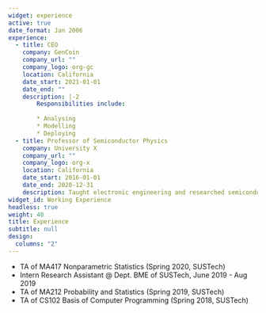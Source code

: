 ```yaml
---
widget: experience
active: true
date_format: Jan 2006
experience:
  - title: CEO
    company: GenCoin
    company_url: ""
    company_logo: org-gc
    location: California
    date_start: 2021-01-01
    date_end: ""
    description: |-2
        Responsibilities include:
        
        * Analysing
        * Modelling
        * Deploying
  - title: Professor of Semiconductor Physics
    company: University X
    company_url: ""
    company_logo: org-x
    location: California
    date_start: 2016-01-01
    date_end: 2020-12-31
    description: Taught electronic engineering and researched semiconductor physics.
widget_id: Working Experience
headless: true
weight: 40
title: Experience
subtitle: null
design:
  columns: "2"
---
```

<!--StartFragment-->

* TA of MA417 Nonparametric Statistics (Spring 2020, SUSTech)
* Intern Research Assistant @ Dept. BME of SUSTech, June 2019 - Aug 2019
* TA of MA212 Probability and Statistics (Spring 2019, SUSTech)
* TA of CS102 Basis of Computer Programming (Spring 2018, SUSTech)

<!--EndFragment-->